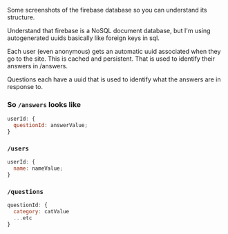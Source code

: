 Some screenshots of the firebase database so you can understand its structure.

Understand that firebase is a NoSQL document database, but I'm using autogenerated uuids basically like foreign keys in sql.

Each user (even anonymous) gets an automatic uuid associated when they go to the site. This is cached and persistent. That is used to identify their answers in /answers.

Questions each have a uuid that is used to identify what the answers are in response to.

### So `/answers` looks like

```js
userId: {
  questionId: answerValue;
}
```

### `/users`

```js
userId: {
  name: nameValue;
}
```

### `/questions`

```js
questionId: {
  category: catValue
  ...etc
}
```
